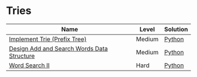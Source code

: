 # Tries

| Name                                                                                                                    | Level  | Solution           |
| ----------------------------------------------------------------------------------------------------------------------- | ------ | ------------------ |
| [Implement Trie (Prefix Tree)](https://leetcode.com/problems/implement-trie-prefix-tree/)                               | Medium | [Python](./208.py) |
| [Design Add and Search Words Data Structure](https://leetcode.com/problems/design-add-and-search-words-data-structure/) | Medium | [Python](./211.py) |
| [Word Search II](https://leetcode.com/problems/word-search-ii/)                                                         | Hard   | [Python](./212.py) |